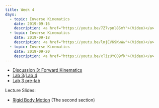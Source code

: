 ```yaml
---
title: Week 4
days:
  - topic: Inverse Kinematics
    date: 2019-09-16
    description: <a href="https://youtu.be/7Z7vpnl8SmY">(Video)</a>
  - topic: Inverse Kinematics
    date: 2019-09-18
    description: <a href="https://youtu.be/lnjEVK9KwWw">(Video)</a>
  - topic: Inverse Kinematics
    date: 2019-09-20
    description: <a href="https://youtu.be/xTizUYC09fk">(Video)</a>
---
```


- [Discussion 3: Forward Kinematics](../assets/discussions/D3___Forward_Kinematics.pdf)
- [Lab 3](../assets/labs/lab3/lab3.zip)/[Lab 4](../assets/labs/lab4/lab4.zip)
- [Lab 3 pre-lab](../assets/labs/lab3/lab3prelab.zip)

Lecture Slides:
- [Rigid Body Motion](../assets/lectures/refs/Kinematics_MLS_Chap3.pdf) (The second section)

